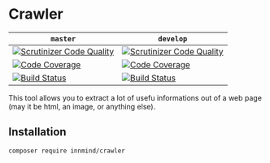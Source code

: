 # Crawler

| `master` | `develop` |
|----------|-----------|
| [![Scrutinizer Code Quality](https://scrutinizer-ci.com/g/Innmind/Crawler/badges/quality-score.png?b=master)](https://scrutinizer-ci.com/g/Innmind/Crawler/?branch=master) | [![Scrutinizer Code Quality](https://scrutinizer-ci.com/g/Innmind/Crawler/badges/quality-score.png?b=develop)](https://scrutinizer-ci.com/g/Innmind/Crawler/?branch=develop) |
| [![Code Coverage](https://scrutinizer-ci.com/g/Innmind/Crawler/badges/coverage.png?b=master)](https://scrutinizer-ci.com/g/Innmind/Crawler/?branch=master) | [![Code Coverage](https://scrutinizer-ci.com/g/Innmind/Crawler/badges/coverage.png?b=develop)](https://scrutinizer-ci.com/g/Innmind/Crawler/?branch=develop) |
| [![Build Status](https://scrutinizer-ci.com/g/Innmind/Crawler/badges/build.png?b=master)](https://scrutinizer-ci.com/g/Innmind/Crawler/build-status/master) | [![Build Status](https://scrutinizer-ci.com/g/Innmind/Crawler/badges/build.png?b=develop)](https://scrutinizer-ci.com/g/Innmind/Crawler/build-status/develop) |

This tool allows you to extract a lot of usefu informations out of a web page (may it be html, an image, or anything else).

## Installation

```sh
composer require innmind/crawler
```
